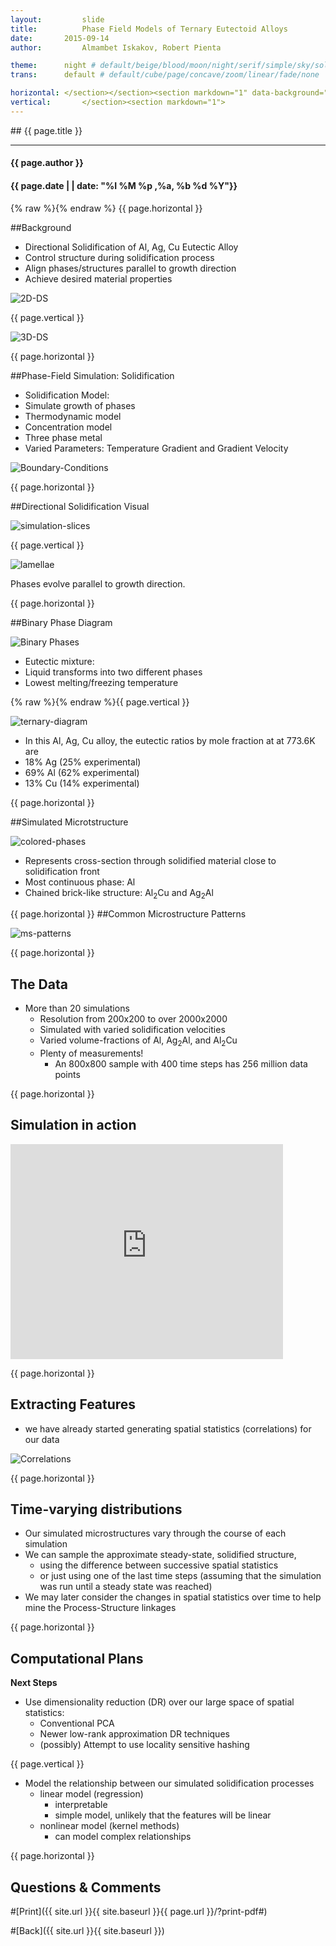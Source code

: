 ```yaml
---
layout:     	slide
title:     		Phase Field Models of Ternary Eutectoid Alloys
date:      	2015-09-14 
author:     	Almambet Iskakov, Robert Pienta

theme:		night # default/beige/blood/moon/night/serif/simple/sky/solarized
trans:		default # default/cube/page/concave/zoom/linear/fade/none

horizontal:	</section></section><section markdown="1" data-background="http://matin-hub.github.io/project-pages/img/slidebackground.png"><section markdown="1">
vertical:		</section><section markdown="1">
---
```

<section markdown="1" data-background="http://matin-hub.github.io/project-pages/img/slidebackground.png"><section markdown="1">
## {{ page.title }}

<hr>

#### {{ page.author }}

#### {{ page.date | | date: "%I %M %p ,%a, %b %d %Y"}}

{% raw  %}{% endraw %} {{ page.horizontal }}
<!-- Start Writing Below in Markdown -->


##Background

* Directional Solidification of Al, Ag, Cu Eutectic Alloy
 * Control structure during solidification process
 * Align phases/structures parallel to growth direction 
 * Achieve desired material properties

![2D-DS](/MIC-Ternary-Eutectic-Alloy/img/milestone1_pres/directional-solidification.png)

{{ page.vertical }}

![3D-DS](/MIC-Ternary-Eutectic-Alloy/img/milestone1_pres/directional-solid-3d.png)

{{ page.horizontal }}

##Phase-Field Simulation: Solidification

* Solidification Model:
 * Simulate growth of phases 
 * Thermodynamic model
 * Concentration model
 * Three phase metal
 * Varied Parameters: Temperature Gradient and Gradient Velocity

![Boundary-Conditions](/MIC-Ternary-Eutectic-Alloy/img/milestone1_pres/boundary-conditions.png)

{{ page.horizontal }}

##Directional Solidification Visual

![simulation-slices](/MIC-Ternary-Eutectic-Alloy/img/milestone1_pres/simulation-slices.png)

{{ page.vertical }}

![lamellae](/MIC-Ternary-Eutectic-Alloy/img/milestone1_pres/lamellae.png)

Phases evolve parallel to growth direction.

{{ page.horizontal }}

##Binary Phase Diagram

![Binary Phases](/MIC-Ternary-Eutectic-Alloy/img/milestone1_pres/binary-diagram.png)

* Eutectic mixture:
 * Liquid transforms into two different phases
 * Lowest melting/freezing temperature


{% raw  %}{% endraw %}{{ page.vertical }}

![ternary-diagram](/MIC-Ternary-Eutectic-Alloy/img/milestone1_pres/ternary-diagram.png)

* In this Al, Ag, Cu alloy, the eutectic ratios by mole fraction at  at 773.6K are 
 * 18% Ag   (25% experimental)
 * 69% Al    (62% experimental)
 * 13% Cu   (14% experimental)

{{ page.horizontal }}

##Simulated Microtstructure

![colored-phases](/MIC-Ternary-Eutectic-Alloy/img/milestone1_pres/colored-phases.png)

* Represents cross-section through solidified material close to solidification front
* Most continuous phase: Al
* Chained brick-like structure: Al<sub>2</sub>Cu and Ag<sub>2</sub>Al

{{ page.horizontal }}
##Common Microstructure Patterns

![ms-patterns](/MIC-Ternary-Eutectic-Alloy/img/milestone1_pres/ms-patterns.png)

{{ page.horizontal }}

## The Data

* More than 20 simulations
  * Resolution from 200x200 to over 2000x2000
  * Simulated with varied solidification velocities
  * Varied volume-fractions of Al, Ag<sub>2</sub>Al, and Al<sub>2</sub>Cu
  * Plenty of measurements!
    * An 800x800 sample with 400 time steps has 256 million data points

{{ page.horizontal }}

## Simulation in action

<!-- <iframe width="420" height="315" src="http://www.youtube.com/embed/dQw4w9WgXcQ" frameborder="0" allowfullscreen></iframe> -->
<iframe width="436" height="344" src="http://www.youtube.com/embed/ZlDdydWGbA4" frameborder="0" allowfullscreen>
</iframe>


{{ page.horizontal }}

## Extracting Features

* we have already started generating spatial statistics (correlations) for our data

![Correlations](/MIC-Ternary-Eutectic-Alloy/img/milestone1_pres/correlations.png)

{{ page.horizontal }}
  
## Time-varying distributions

* Our simulated microstructures vary through the course of each simulation
* We can sample the approximate steady-state, solidified structure, 
  * using the difference between successive spatial statistics 
  * or just using one of the last time steps (assuming that the simulation was run until a steady state was reached)
* We may later consider the changes in spatial statistics over time to help mine the Process-Structure linkages

{{ page.horizontal }}

## Computational Plans 
__Next Steps__

* Use dimensionality reduction (DR) over our large space of spatial statistics:
  * Conventional PCA 
  * Newer low-rank approximation DR techniques
  * (possibly) Attempt to use locality sensitive hashing

{{ page.vertical }}

* Model the relationship between our simulated solidification processes
  * linear model (regression)
    * interpretable
    * simple model, unlikely that the features will be linear 
  * nonlinear model (kernel methods)
    * can model complex relationships


<!-- End Here -->
{{ page.horizontal }}

## Questions & Comments

#[Print]({{ site.url }}{{ site.baseurl }}{{ page.url }}/?print-pdf#)

#[Back]({{ site.url }}{{ site.baseurl }})

</section></section>
